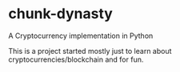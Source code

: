 # chunk-dynasty
A Cryptocurrency implementation in Python

This is a project started mostly just to learn about cryptocurrencies/blockchain and for fun.
